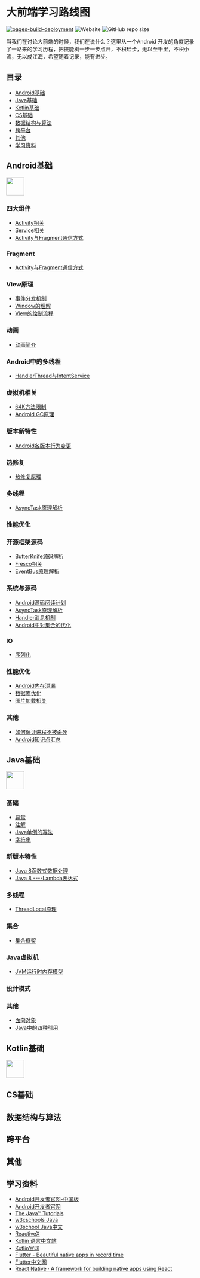 # 大前端学习路线图

[![pages-build-deployment](https://github.com/ivanjlee/frontend-roadmap/actions/workflows/pages/pages-build-deployment/badge.svg)](https://github.com/ivanjlee/frontend-roadmap/actions/workflows/pages/pages-build-deployment)  ![Website](https://img.shields.io/website?url=https%3A%2F%2Fivanjlee.github.io%2Ffrontend-roadmap)  ![GitHub repo size](https://img.shields.io/github/repo-size/ivanjlee/frontend-roadmap)

当我们在讨论大前端的时候，我们在说什么？这里从一个Android
开发的角度记录了一路来的学习历程，把技能树一步一步点开，不积硅步，无以至千里，不积小流，无以成江海，希望随着记录，能有进步。

## 目录

 * [Android基础](#Android基础)
 * [Java基础](#Java基础)
 * [Kotlin基础](#Kotlin基础)
 * [CS基础](#CS基础)
 * [数据结构与算法](#数据结构与算法)
 * [跨平台](#跨平台)
 * [其他](#其他)
 * [学习资料](#学习资料)

## Android基础

<img src="./assets/ic-android.png" width="48px"/> 

### 四大组件

- [Activity相关](./docs/Android/activity.md)
- [Service相关](./docs/Android/service.md)
- [Activity与Fragment通信方式](./docs/Android/Activity%E4%B8%8EFragment%E9%80%9A%E4%BF%A1%E6%96%B9%E5%BC%8F.md)

### Fragment

- [Activity与Fragment通信方式](./docs/Android/Activity%E4%B8%8EFragment%E9%80%9A%E4%BF%A1%E6%96%B9%E5%BC%8F.md)

### View原理

- [事件分发机制](./docs/Android/%E4%BA%8B%E4%BB%B6%E5%88%86%E5%8F%91%E6%9C%BA%E5%88%B6.md)
- [Window的理解](./docs/Android/Window%E7%9A%84%E7%90%86%E8%A7%A3.md)
- [View的绘制流程](./docs/Android/View%E7%9A%84%E7%BB%98%E5%88%B6%E6%B5%81%E7%A8%8B.md)

### 动画

- [动画简介](./docs/Android/%E5%8A%A8%E7%94%BB%E7%AE%80%E4%BB%8B.md)

### Android中的多线程

- [HandlerThread与IntentService](./docs/Android/HandlerThread%E4%B8%8EIntentService.md)

### 虚拟机相关

- [64K方法限制](./docs/Android/64K%E6%96%B9%E6%B3%95%E9%99%90%E5%88%B6.md)
- [Android GC原理](./docs/Android/Android%20GC%E5%8E%9F%E7%90%86.md)

### 版本新特性

- [Android各版本行为变更](./docs/Android/Android%E5%90%84%E7%89%88%E6%9C%AC%E8%A1%8C%E4%B8%BA%E5%8F%98%E6%9B%B4.md)

### 热修复

- [热修复原理](./docs/Android/%E7%83%AD%E4%BF%AE%E5%A4%8D%E5%8E%9F%E7%90%86.md)

### 多线程

- [AsyncTask原理解析](./docs/Android/AsyncTask%E5%8E%9F%E7%90%86%E8%A7%A3%E6%9E%90.md)

### 性能优化

### 开源框架源码

- [ButterKnife源码解析](./docs/Android/ButterKnife%E6%BA%90%E7%A0%81%E8%A7%A3%E6%9E%90.md)
- [Fresco相关](./docs/Android/Fresco%E7%9B%B8%E5%85%B3.md)
- [EventBus原理解析](./docs/Android/EventBus%E5%8E%9F%E7%90%86%E8%A7%A3%E6%9E%90.md)

### 系统与源码

- [Android源码阅读计划](./docs/Android/Framework/Android%E6%BA%90%E7%A0%81%E9%98%85%E8%AF%BB%E8%AE%A1%E5%88%92.md)
- [AsyncTask原理解析](./docs/Android/AsyncTask%E5%8E%9F%E7%90%86%E8%A7%A3%E6%9E%90.md)
- [Handler消息机制](./docs/Android/Handler%E6%B6%88%E6%81%AF%E6%9C%BA%E5%88%B6.md)
- [Android中对集合的优化](./docs/Android/Android%E4%B8%AD%E5%AF%B9%E9%9B%86%E5%90%88%E7%9A%84%E4%BC%98%E5%8C%96.md)

### IO

- [序列化](./docs/Android/%E5%BA%8F%E5%88%97%E5%8C%96.md)

### 性能优化

- [Android内存泄漏](./docs/Android/Android%E5%86%85%E5%AD%98%E6%B3%84%E6%BC%8F.md)
- [数据库优化](./docs/Android/%E6%95%B0%E6%8D%AE%E5%BA%93%E4%BC%98%E5%8C%96.md)
- [图片加载相关](./docs/Android/%E5%9B%BE%E7%89%87%E5%8A%A0%E8%BD%BD%E7%9B%B8%E5%85%B3.md)

### 其他
- [如何保证进程不被杀死](./docs/Android/%E5%A6%82%E4%BD%95%E4%BF%9D%E8%AF%81%E8%BF%9B%E7%A8%8B%E4%B8%8D%E8%A2%AB%E6%9D%80%E6%AD%BB.md)
- [Android知识点汇总](./docs/Android/Android%E7%9F%A5%E8%AF%86%E7%82%B9%E6%B1%87%E6%80%BB.md)

## Java基础

<img src="./assets/ic-java.png" width="48px"/> 


### 基础

- [异常](./docs/Java/%E5%BC%82%E5%B8%B8.md)
- [注解](./docs/Java/%E6%B3%A8%E8%A7%A3.md)
- [Java单例的写法](./docs/Java/Java%E5%8D%95%E4%BE%8B%E7%9A%84%E5%86%99%E6%B3%95.md)
- [字符串](./docs/Java/%E5%AD%97%E7%AC%A6%E4%B8%B2.md)

### 新版本特性

- [Java 8函数式数据处理](./docs/Java/Java%208%E5%87%BD%E6%95%B0%E5%BC%8F%E6%95%B0%E6%8D%AE%E5%A4%84%E7%90%86.md)
- [Java 8 ----Lambda表达式](./docs/Java/Java%208%20----Lambda%E8%A1%A8%E8%BE%BE%E5%BC%8F.md)

### 多线程

- [ThreadLocal原理](./docs/Java/ThreadLocal%E5%8E%9F%E7%90%86.md)

### 集合

- [集合框架](./docs/Java/%E9%9B%86%E5%90%88%E6%A1%86%E6%9E%B6.md)

### Java虚拟机

- [JVM运行时内存模型](./docs/Java/JVM%E8%BF%90%E8%A1%8C%E6%97%B6%E5%86%85%E5%AD%98%E6%A8%A1%E5%9E%8B.md)


### 设计模式

### 其他

- [面向对象](./docs/Java/%E9%9D%A2%E5%90%91%E5%AF%B9%E8%B1%A1.md)
- [Java中的四种引用](./docs/Java/Java%E4%B8%AD%E7%9A%84%E5%9B%9B%E7%A7%8D%E5%BC%95%E7%94%A8.md)

## Kotlin基础

<img src="./assets/kotlin-logo.png" width="48px"/>

## CS基础

## 数据结构与算法

## 跨平台

## 其他

## 学习资料

- [Android开发者官网-中国版](https://developer.android.google.cn/)
- [Android开发者官网](https://developer.android.com/)
- [The Java™ Tutorials](https://docs.oracle.com/javase/tutorial/index.html)
- [w3cschools Java](https://www.w3schools.com/java)
- [w3school Java中文](https://www.w3cschool.cn/java/)
- [ReactiveX](https://reactivex.io/)
- [Kotlin 语言中文站](https://www.kotlincn.net/)
- [Kotlin官网](https://kotlinlang.org/)
- [Flutter - Beautiful native apps in record time](https://flutter.dev/)
- [Flutter中文网](https://flutterchina.club/)
- [React Native · A framework for building native apps using React](https://reactnative.dev/)
